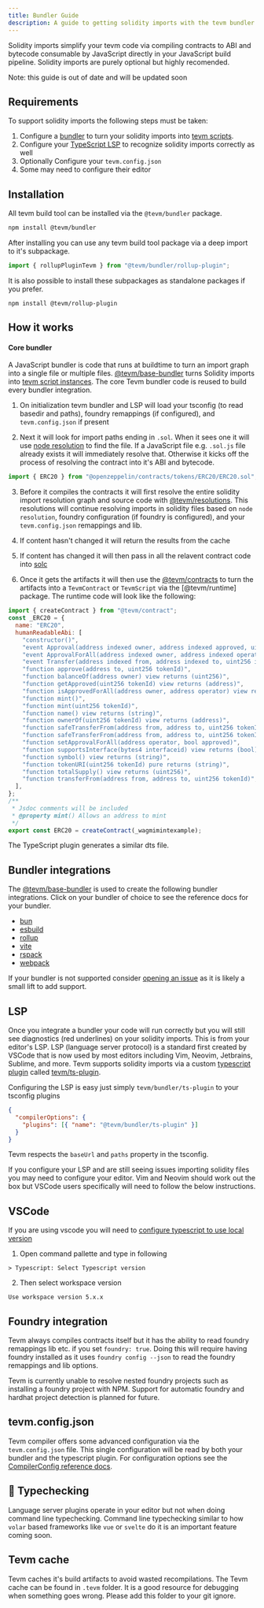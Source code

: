 ```yaml
---
title: Bundler Guide
description: A guide to getting solidity imports with the tevm bundler
---
```


Solidity imports simplify your tevm code via compiling contracts to ABI and bytecode consumable by JavaScript directly in your JavaScript build pipeline. Solidity imports are purely optional but highly recomended.

Note: this guide is out of date and will be updated soon

## Requirements

To support solidity imports the following steps must be taken:

1. Configure a [bundler](https://dev.to/sayanide/the-what-why-and-how-of-javascript-bundlers-4po9) to turn your solidity imports into [tevm scripts](/reference/tevm/contract/type-aliases/script).
2. Configure your [TypeScript LSP](https://microsoft.github.io/language-server-protocol/) to recognize solidity imports correctly as well
3. Optionally Configure your `tevm.config.json`
4. Some may need to configure their editor

## Installation

All tevm build tool can be installed via the `@tevm/bundler` package.

```bash
npm install @tevm/bundler
```

After installing you can use any tevm build tool package via a deep import to it's subpackage.

```typescript
import { rollupPluginTevm } from "@tevm/bundler/rollup-plugin";
```

It is also possible to install these subpackages as standalone packages if you prefer.

```
npm install @tevm/rollup-plugin
```

## How it works

#### Core bundler

A JavaScript bundler is code that runs at buildtime to turn an import graph into a single file or multiple files. [@tevm/base-bundler](https://github.com/evmts/tevm-monorepo/tree/main/bundler-packages/base-bundler) turns Solidity imports into [tevm script instances](/reference/tevm/contract/type-aliases/script). The core Tevm bundler code is reused to build every bundler integration.

1. On initialization tevm bundler and LSP will load your tsconfig (to read basedir and paths), foundry remappings (if configured), and `tevm.config.json` if present

2. Next it will look for import paths ending in `.sol`. When it sees one it will use [node resolution](https://medium.com/outbrain-engineering/node-js-module-resolution-af46715784ef) to find the file. If a JavaScript file e.g. `.sol.js` file already exists it will immediately resolve that. Otherwise it kicks off the process of resolving the contract into it's ABI and bytecode.

```typescript
import { ERC20 } from "@openzeppelin/contracts/tokens/ERC20/ERC20.sol";
```

3. Before it compiles the contracts it will first resolve the entire solidity import resolution graph and source code with [@tevm/resolutions](https://github.com/evmts/tevm-monorepo/tree/main/bundler-packages/resolutions). This resolutions will continue resolving imports in solidity files based on `node resolution`, foundry configuration (if foundry is configured), and your `tevm.config.json` remappings and lib.

4. If content hasn't changed it will return the results from the cache

5. If content has changed it will then pass in all the relavent contract code into [solc](https://github.com/evmts/tevm-monorepo/tree/main/bundler-packages/solc)

6. Once it gets the artifacts it will then use the [@tevm/contracts](/learn/contracts) to turn the artifacts into a `TevmContract` or `TevmScript` via the [@tevm/runtime] package. The runtime code will look like the following:

```javascript
import { createContract } from "@tevm/contract";
const _ERC20 = {
  name: "ERC20",
  humanReadableAbi: [
    "constructor()",
    "event Approval(address indexed owner, address indexed approved, uint256 indexed tokenId)",
    "event ApprovalForAll(address indexed owner, address indexed operator, bool approved)",
    "event Transfer(address indexed from, address indexed to, uint256 indexed tokenId)",
    "function approve(address to, uint256 tokenId)",
    "function balanceOf(address owner) view returns (uint256)",
    "function getApproved(uint256 tokenId) view returns (address)",
    "function isApprovedForAll(address owner, address operator) view returns (bool)",
    "function mint()",
    "function mint(uint256 tokenId)",
    "function name() view returns (string)",
    "function ownerOf(uint256 tokenId) view returns (address)",
    "function safeTransferFrom(address from, address to, uint256 tokenId)",
    "function safeTransferFrom(address from, address to, uint256 tokenId, bytes data)",
    "function setApprovalForAll(address operator, bool approved)",
    "function supportsInterface(bytes4 interfaceid) view returns (bool)",
    "function symbol() view returns (string)",
    "function tokenURI(uint256 tokenId) pure returns (string)",
    "function totalSupply() view returns (uint256)",
    "function transferFrom(address from, address to, uint256 tokenId)",
  ],
};
/**
 * Jsdoc comments will be included
 * @property mint() Allows an address to mint
 */
export const ERC20 = createContract(_wagmimintexample);
```

The TypeScript plugin generates a similar dts file.

## Bundler integrations

The [@tevm/base-bundler](https://github.com/evmts/tevm-monorepo/tree/main/bundler-packages/base-bundler) is used to create the following bundler integrations. Click on your bundler of choice to see the reference docs for your bundler.

- [bun](/reference/tevm/bun-plugin/functions/bunplugintevm)
- [esbuild](/reference/tevm/esbuild-plugin/functions/esbuildplugintevm)
- [rollup](/reference/tevm/rollup-plugin/functions/rollupplugintevm)
- [vite](/reference/tevm/vite-plugin/functions/viteplugintevm)
- [rspack](/reference/tevm/rspack-plugin/functions/rspackplugintevm)
- [webpack](/reference/tevm/webpack-plugin/variables/webpackplugintevm)

If your bundler is not supported consider [opening an issue](https://github.com/evmts/tevm-monorepo/issues/new) as it is likely a small lift to add support.

## LSP

Once you integrate a bundler your code will run correctly but you will still see diagnostics (red underlines) on your solidity imports. This is from your editor's LSP. LSP (language server protocol) is a standard first created by VSCode that is now used by most editors including Vim, Neovim, Jetbrains, Sublime, and more. Tevm supports solidity imports via a custom [typescript plugin](https://github.com/microsoft/TypeScript/wiki/Writing-a-Language-Service-Plugin) called [tevm/ts-plugin](https://github.com/evmts/tevm-monorepo/tree/main/lsp).

Configuring the LSP is easy just simply `tevm/bundler/ts-plugin` to your tsconfig plugins

```json
{
  "compilerOptions": {
    "plugins": [{ "name": "@tevm/bundler/ts-plugin" }]
  }
}
```

Tevm respects the `baseUrl` and `paths` property in the tsconfig.

If you configure your LSP and are still seeing issues importing solidity files you may need to configure your editor. Vim and Neovim should work out the box but VSCode users specifically will need to follow the below instructions.

## VSCode

If you are using vscode you will need to [configure typescript to use local version](https://code.visualstudio.com/docs/typescript/typescript-compiling#_using-the-workspace-version-of-typescript)

1. Open command pallette and type in following

```
> Typescript: Select Typescript version
```

2. Then select workspace version

```
Use workspace version 5.x.x
```

## Foundry integration

Tevm always compiles contracts itself but it has the ability to read foundry remappings lib etc. if you set `foundry: true`. Doing this will require having foundry installed as it uses `foundry config --json` to read the foundry remappings and lib options.

Tevm is currently unable to resolve nested foundry projects such as installing a foundry project with NPM. Support for automatic foundry and hardhat project detection is planned for future.

## tevm.config.json

Tevm compiler offers some advanced configuration via the `tevm.config.json` file. This single configuration will be read by both your bundler and the typescript plugin. For configuration options see the [CompilerConfig reference docs](/reference/tevm/config/types/type-aliases/compilerconfig).

## 🚧 Typechecking

Language server plugins operate in your editor but not when doing command line typechecking. Command line typechecking similar to how `volar` based frameworks like `vue` or `svelte` do it is an important feature coming soon.

## Tevm cache

Tevm caches it's build artifacts to avoid wasted recompilations. The Tevm cache can be found in `.tevm` folder. It is a good resource for debugging when something goes wrong. Please add this folder to your git ignore.
